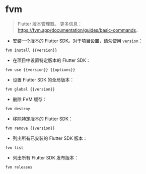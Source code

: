 # fvm

> Flutter 版本管理器。
> 更多信息：<https://fvm.app/documentation/guides/basic-commands>。

- 安装一个版本的 Flutter SDK。对于项目设置，请勿使用 `version`：

`fvm install {{version}}`

- 在项目中设置特定版本的 Flutter SDK：

`fvm use {{version}} {{options}}`

- 设置 Flutter SDK 的全局版本：

`fvm global {{version}}`

- 删除 FVM 缓存：

`fvm destroy`

- 移除特定版本的 Flutter SDK：

`fvm remove {{version}}`

- 列出所有已安装的 Flutter SDK 版本：

`fvm list`

- 列出所有 Flutter SDK 发布版本：

`fvm releases`